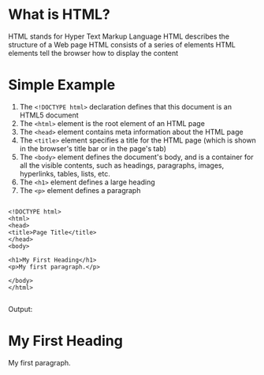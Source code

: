 # What is HTML?
HTML stands for Hyper Text Markup Language
HTML describes the structure of a Web page
HTML consists of a series of elements
HTML elements tell the browser how to display the content

# Simple Example 
1. The ```<!DOCTYPE html>``` declaration defines that this document is an HTML5 document
2. The ```<html>``` element is the root element of an HTML page
3. The ```<head>``` element contains meta information about the HTML page
4. The ```<title>``` element specifies a title for the HTML page (which is shown in the browser's title bar or in the page's tab)
5. The ```<body>``` element defines the document's body, and is a container for all the visible contents, such as headings, paragraphs, images, hyperlinks, tables, lists, etc.
6. The ```<h1>``` element defines a large heading
7. The ```<p>``` element defines a paragraph
  
  
```
  
<!DOCTYPE html>
<html>
<head>
<title>Page Title</title>
</head>
<body>

<h1>My First Heading</h1>
<p>My first paragraph.</p>

</body>
</html>
  
  ```
Output: 
  <!DOCTYPE html>
<html>

<body>

<h1>My First Heading</h1>
<p>My first paragraph.</p>

</body>
</html>

